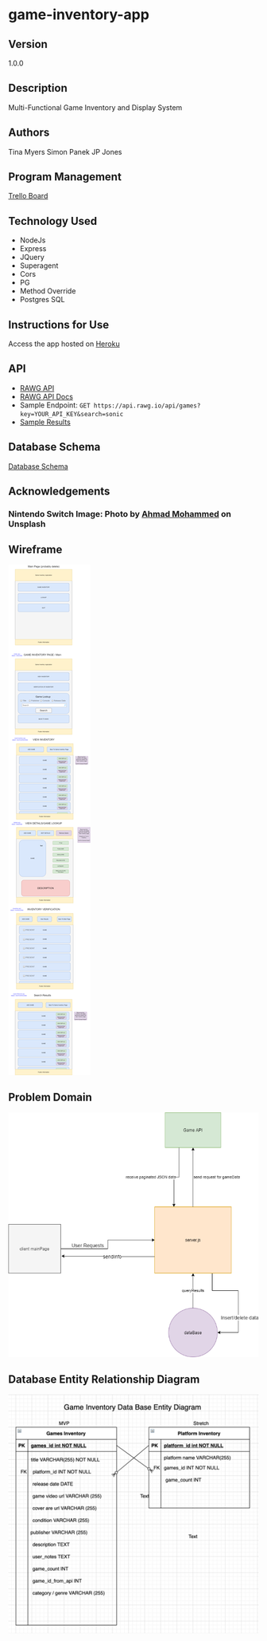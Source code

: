 # game-inventory-app

## Version

1.0.0

## Description

Multi-Functional Game Inventory and Display System

## Authors

Tina Myers
Simon Panek
JP Jones

## Program Management

[Trello Board](https://trello.com/b/1NM9f3I7/game-inventory-app)

## Technology Used

+ NodeJs
+ Express
+ JQuery
+ Superagent
+ Cors
+ PG
+ Method Override
+ Postgres SQL

## Instructions for Use

Access the app hosted on [Heroku](https://game-inv-app.herokuapp.com/)

## API

+ [RAWG API](https://rawg.io/apidocs)
+ [RAWG API Docs](https://api.rawg.io/docs/)
+ Sample Endpoint: `GET https://api.rawg.io/api/games?key=YOUR_API_KEY&search=sonic`
+ [Sample Results](/readme_img/sample-sonic-rawg-search-results.pdf)

## Database Schema

[Database Schema](/readme_img/game-inventory-schema.png)

## Acknowledgements

### Nintendo Switch Image: Photo by [Ahmad Mohammed](https://unsplash.com/@amed10?utm_source=unsplash&amp;utm_medium=referral&amp;utm_content=creditCopyText) on Unsplash

## Wireframe

![Wireframe Image](./readme_img/Game-inv-App-Wireframe.png)

## Problem Domain

![Problem Domain Image](./readme_img/problemDomain.png)

## Database Entity Relationship Diagram

![Database Entity Relationship Diagram](./readme_img/game-db-entity-diagram.png)
